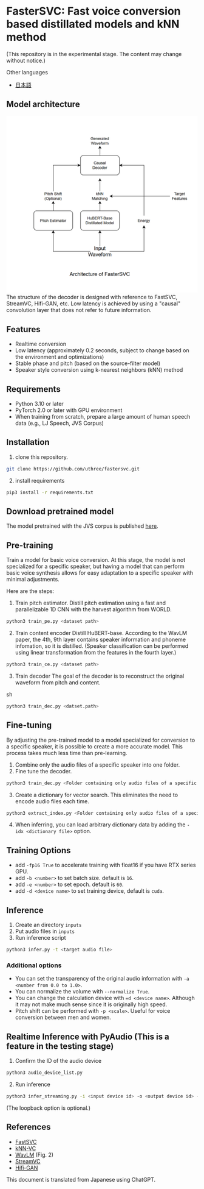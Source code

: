 # FasterSVC: Fast voice conversion based distillated models and kNN method
(This repository is in the experimental stage. The content may change without notice.)

Other languages  
- [日本語](documents/README_ja.md)

## Model architecture
![Architecture](images/fastersvc_architecture.png)
The structure of the decoder is designed with reference to FastSVC, StreamVC, Hifi-GAN, etc.
Low latency is achieved by using a "causal" convolution layer that does not refer to future information.

## Features
- Realtime conversion
- Low latency (approximately 0.2 seconds, subject to change based on the environment and optimizations)
- Stable phase and pitch (based on the source-filter model)
- Speaker style conversion using k-nearest neighbors (kNN) method

## Requirements
- Python 3.10 or later
- PyTorch 2.0 or later with GPU environment
-  When training from scratch, prepare a large amount of human speech data (e.g., LJ Speech, JVS Corpus)

## Installation
1. clone this repository.
```sh
git clone https://github.com/uthree/fastersvc.git
```
2. install requirements
```sh
pip3 install -r requirements.txt
```

## Download pretrained model
The model pretrained with the JVS corpus is published [here](https://huggingface.co/uthree/fastersvc-jvs-corpus-pretrained).

## Pre-training
Train a model for basic voice conversion. At this stage, the model is not specialized for a specific speaker, but having a model that can perform basic voice synthesis allows for easy adaptation to a specific speaker with minimal adjustments.

Here are the steps:

1. Train pitch estimator.
Distill pitch estimation using a fast and parallelizable 1D CNN with the harvest algorithm from WORLD.
```sh
python3 train_pe.py <dataset path>
```

2. Train content encoder
Distill HuBERT-base. According to the WavLM paper, the 4th, 9th layer contains speaker information and phoneme infomation, so it is distilled. (Speaker classification can be performed using linear transformation from the features in the fourth layer.)
```sh
python3 train_ce.py <dataset path>
```

3. Train decoder
The goal of the decoder is to reconstruct the original waveform from pitch and content.

sh
```sh
python3 train_dec.py <datset.path>
```

## Fine-tuning
By adjusting the pre-trained model to a model specialized for conversion to a specific speaker, it is possible to create a more accurate model. This process takes much less time than pre-learning.
1. Combine only the audio files of a specific speaker into one folder.
2. Fine tune the decoder.
```sh
python3 train_dec.py <Folder containing only audio files of a specific speaker>
````
3. Create a dictionary for vector search. This eliminates the need to encode audio files each time.
```sh
python3 extract_index.py <Folder containing only audio files of a specific speaker> -o <Dictionary output destination (optional)>
```
4. When inferring, you can load arbitrary dictionary data by adding the `-idx <dictionary file>` option.

## Training Options
- add `-fp16 True` to accelerate training with float16 if you have RTX series GPU.
- add `-b <number>` to set batch size. default is `16`.
- add `-e <number>` to set epoch. default is `60`.
- add `-d <device name>` to set training device, default is `cuda`.

## Inference
1. Create an directory `inputs`
2. Put audio files in `inputs`
3. Run inference script
```sh
python3 infer.py -t <target audio file>
```

### Additional options
- You can set the transparency of the original audio information with `-a <number from 0.0 to 1.0>`.
- You can normalize the volume with `--normalize True`.
- You can change the calculation device with `=d <device name>`. Although it may not make much sense since it is originally high speed.
- Pitch shift can be performed with `-p <scale>`. Useful for voice conversion between men and women.

## Realtime Inference with PyAudio (This is a feature in the testing stage)
1. Confirm the ID of the audio device
```sh
python3 audio_device_list.py
```

2. Run inference
```sh
python3 infer_streaming.py -i <input device id> -o <output device id> -l <loopback device id> -t <target audio file>
```
(The loopback option is optional.)

## References
- [FastSVC](https://arxiv.org/abs/2011.05731)
- [kNN-VC](https://arxiv.org/abs/2305.18975)
- [WavLM](https://arxiv.org/pdf/2110.13900.pdf) (Fig. 2)
- [StreamVC](https://arxiv.org/abs/2401.03078v1)
- [Hifi-GAN](https://arxiv.org/abs/2010.05646)

This document is translated from Japanese using ChatGPT.